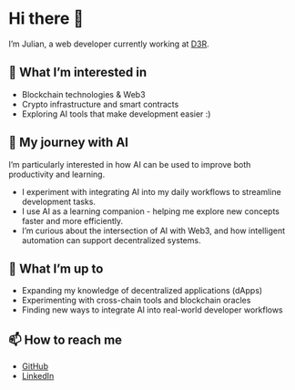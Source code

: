 # Hi there 👋

I’m Julian, a web developer currently working at [D3R](https://www.d3r.com/).

## 🔭 What I’m interested in
- Blockchain technologies & Web3
- Crypto infrastructure and smart contracts
- Exploring AI tools that make development easier :)

## 🤖 My journey with AI
I’m particularly interested in how AI can be used to improve both productivity and learning.
- I experiment with integrating AI into my daily workflows to streamline development tasks.
- I use AI as a learning companion - helping me explore new concepts faster and more efficiently.
- I’m curious about the intersection of AI with Web3, and how intelligent automation can support decentralized systems.

## 🌱 What I’m up to
- Expanding my knowledge of decentralized applications (dApps)
- Experimenting with cross-chain tools and blockchain oracles
- Finding new ways to integrate AI into real-world developer workflows

## 📫 How to reach me
- [GitHub](https://github.com/Jularobbe)
- [LinkedIn](https://linkedin.com/in/julian-friedrich-2020)

